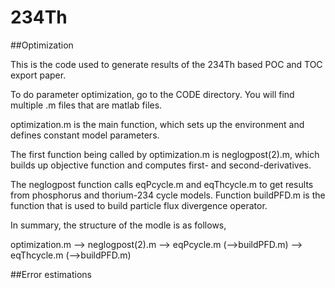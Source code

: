 # 234Th

##Optimization

This is the code used to generate results of the 234Th based POC and TOC export paper. 

To do parameter optimization, go to the CODE directory. You will find multiple .m files that are matlab files.

optimization.m is the main function, which sets up the environment and defines constant model parameters. 

The first function being called by optimization.m is neglogpost(2).m, which builds up objective function and computes first- and second-derivatives.

The neglogpost function calls eqPcycle.m and eqThcycle.m to get results from phosphorus and thorium-234 cycle models.
Function buildPFD.m is the function that is used to build particle flux divergence operator.

In summary, the structure of the modle is as follows,

                                       
optimization.m  --> neglogpost(2).m --> eqPcycle.m (-->buildPFD.m)
                                    --> eqThcycle.m (-->buildPFD.m)
                                      
                                      
                                      
##Error estimations                                      
